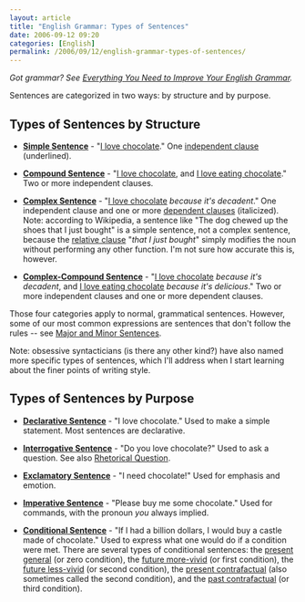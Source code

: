 ```yaml
---
layout: article
title: "English Grammar: Types of Sentences"
date: 2006-09-12 09:20
categories: [English]
permalink: /2006/09/12/english-grammar-types-of-sentences/
---
```

<em>Got grammar? See </em><a href="http://learningnerd.com/2006/09/26/everything-you-need-to-improve-your-english-grammar/"><em>Everything You Need to Improve Your English Grammar</em></a><em>.</em>

<p>Sentences are categorized in two ways: by structure and by purpose.</p>
<h2>Types of Sentences by Structure</h2>
<ul>
	<li><a target="_blank" href="http://en.wikipedia.org/wiki/Simple_sentence"><strong>Simple Sentence</strong></a> - "<u>I love chocolate</u>." One <a href="http://learningnerd.com/2006/09/08/english-grammar-types-of-clauses/" title="Types of Clauses">independent clause</a> (underlined).</li>
</ul>
<ul>
	<li><a target="_blank" href="http://en.wikipedia.org/wiki/Compound_sentence_%28linguistics%29"><strong>Compound Sentence</strong></a> - "<u>I love chocolate</u>, and <u>I love eating chocolate</u>." Two or more independent clauses.</li>
</ul>
<ul>
	<li><a target="_blank" href="http://en.wikipedia.org/wiki/Complex_sentence"><strong>Complex Sentence</strong></a> - "<u>I love chocolate</u> <em>because it's decadent</em>." One independent clause and one or more <a href="http://learningnerd.com/2006/09/08/english-grammar-types-of-clauses/" title="Types of Clauses">dependent clauses</a> (italicized). Note: according to Wikipedia, a sentence like "The dog chewed up the shoes that I just bought" is a simple sentence, not a complex sentence, because the <a href="http://learningnerd.com/2006/09/08/english-grammar-types-of-clauses/" title="Types of Clauses">relative clause</a> "<em>that I just bought</em>" simply modifies the noun without performing any other function. I'm not sure how accurate this is, however.</li>
</ul>
<ul>
	<li><a target="_blank" href="http://en.wikipedia.org/wiki/Complex-compound_sentence"><strong>Complex-Compound Sentence</strong></a> - "<u>I love chocolate</u> <em>because it's decadent</em>, and <u>I love eating chocolate</u> <em>because it's delicious</em>." Two or more independent clauses and one or more dependent clauses.</li>
</ul>
Those four categories apply to normal, grammatical sentences. However, some of our most common expressions are sentences that don't follow the rules -- see <a target="_blank" href="http://en.wikipedia.org/wiki/Sentence_%28linguistics%29#Major_and_minor_sentences">Major and Minor Sentences</a>.

Note: obsessive syntacticians (is there any other kind?) have also named more specific types of sentences, which I'll address when I start learning about the finer points of writing style.
<h2>Types of Sentences by Purpose</h2>
<ul>
	<li><a target="_blank" href="http://www.arts.uottawa.ca/writcent/hypergrammar/sntpurps.html#sntdecl" title="The Purpose of a Sentence - The Declarative Sentence"><strong>Declarative Sentence</strong></a> - "I love chocolate." Used to make a simple statement. Most sentences are declarative.</li>
</ul>
<ul>
	<li><a target="_blank" href="http://www.arts.uottawa.ca/writcent/hypergrammar/sntpurps.html#sntinter" title="The Purpose of a Sentence - The Interrogative Sentence"><strong>Interrogative Sentence</strong></a> - "Do you love chocolate?" Used to ask a question. See also <a target="_blank" href="http://en.wikipedia.org/wiki/Rhetorical_question">Rhetorical Question</a>. </li>
</ul>
<ul>
	<li><a target="_blank" href="http://www.arts.uottawa.ca/writcent/hypergrammar/sntpurps.html#sntexcl" title="The Purpose of a Sentence - The Exclamatory Sentence"><strong>Exclamatory Sentence</strong></a> - "I need chocolate!" Used for emphasis and emotion.</li>
</ul>
<ul>
	<li><a target="_blank" href="http://www.arts.uottawa.ca/writcent/hypergrammar/sntpurps.html#sntimpr" title="The Purpose of a Sentence - The Imperative Sentence"><strong>Imperative Sentence</strong></a> - "Please buy me some chocolate." Used for commands, with the pronoun <em>you</em> always implied.</li>
</ul>
<ul>
	<li><a target="_blank" href="http://en.wikipedia.org/wiki/Conditional_sentence"><strong>Conditional Sentence</strong></a> - "If I had a billion dollars, I would buy a castle made of chocolate." Used to express what one would do if a condition were met. There are several types of conditional sentences: the <a target="_blank" href="http://en.wikipedia.org/wiki/Conditional_sentence#Present_General">present general</a> (or zero condition), the <a target="_blank" href="http://en.wikipedia.org/wiki/Conditional_sentence#Future_More-Vivid">future more-vivid</a> (or first condition), the <a target="_blank" href="http://en.wikipedia.org/wiki/Conditional_sentence#Future_Less-Vivid">future less-vivid</a> (or second condition), the <a target="_blank" href="http://en.wikipedia.org/wiki/Conditional_sentence#Present_Contrafactual">present contrafactual</a> (also sometimes called the second condition), and the <a target="_blank" href="http://en.wikipedia.org/wiki/Conditional_sentence#Past_Contrafactual">past contrafactual</a> (or third condition).</li>
</ul>
